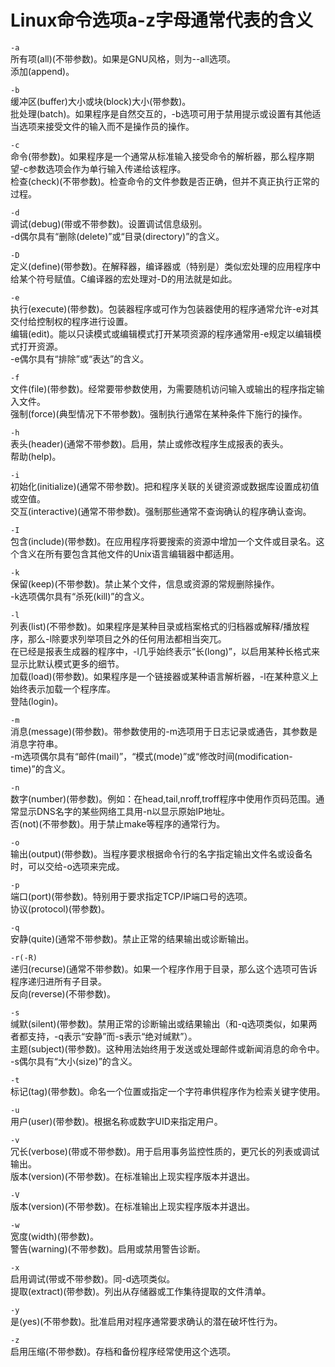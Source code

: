 Linux命令选项a-z字母通常代表的含义
=================================

`-a`  
所有项(all)(不带参数)。如果是GNU风格，则为--all选项。  
添加(append)。  

`-b`  
缓冲区(buffer)大小或块(block)大小(带参数)。  
批处理(batch)。如果程序是自然交互的，-b选项可用于禁用提示或设置有其他适当选项来接受文件的输入而不是操作员的操作。  

`-c`  
命令(带参数)。如果程序是一个通常从标准输入接受命令的解析器，那么程序期望-c参数选项会作为单行输入传递给该程序。  
检查(check)(不带参数)。检查命令的文件参数是否正确，但并不真正执行正常的过程。  

`-d`  
调试(debug)(带或不带参数)。设置调试信息级别。  
-d偶尔具有“删除(delete)”或“目录(directory)”的含义。  

`-D`  
定义(define)(带参数)。在解释器，编译器或（特别是）类似宏处理的应用程序中给某个符号赋值。C编译器的宏处理对-D的用法就是如此。  

`-e`  
执行(execute)(带参数)。包装器程序或可作为包装器使用的程序通常允许-e对其交付给控制权的程序进行设置。  
编辑(edit)。能以只读模式或编辑模式打开某项资源的程序通常用-e规定以编辑模式打开资源。  
-e偶尔具有“排除”或“表达”的含义。  

`-f`  
文件(file)(带参数)。经常要带参数使用，为需要随机访问输入或输出的程序指定输入文件。  
强制(force)(典型情况下不带参数)。强制执行通常在某种条件下施行的操作。  

`-h`  
表头(header)(通常不带参数)。启用，禁止或修改程序生成报表的表头。  
帮助(help)。

`-i`  
初始化(initialize)(通常不带参数)。把和程序关联的关键资源或数据库设置成初值或空值。  
交互(interactive)(通常不带参数)。强制那些通常不查询确认的程序确认查询。  

`-I`  
包含(include)(带参数)。在应用程序将要搜索的资源中增加一个文件或目录名。这个含义在所有要包含其他文件的Unix语言编辑器中都适用。

`-k`  
保留(keep)(不带参数)。禁止某个文件，信息或资源的常规删除操作。  
-k选项偶尔具有“杀死(kill)”的含义。  

`-l`  
列表(list)(不带参数)。如果程序是某种目录或档案格式的归档器或解释/播放程序，那么-l除要求列举项目之外的任何用法都相当突兀。  
在已经是报表生成器的程序中，-l几乎始终表示“长(long)”，以启用某种长格式来显示比默认模式更多的细节。  
加载(load)(带参数)。如果程序是一个链接器或某种语言解析器，-l在某种意义上始终表示加载一个程序库。  
登陆(login)。  

`-m`  
消息(message)(带参数)。带参数使用的-m选项用于日志记录或通告，其参数是消息字符串。  
-m选项偶尔具有“邮件(mail)”，“模式(mode)”或“修改时间(modification-time)”的含义。  

`-n`  
数字(number)(带参数)。例如：在head,tail,nroff,troff程序中使用作页码范围。通常显示DNS名字的某些网络工具用-n以显示原始IP地址。  
否(not)(不带参数)。用于禁止make等程序的通常行为。  

`-o`  
输出(output)(带参数)。当程序要求根据命令行的名字指定输出文件名或设备名时，可以交给-o选项来完成。  

`-p`  
端口(port)(带参数)。特别用于要求指定TCP/IP端口号的选项。  
协议(protocol)(带参数)。

`-q`  
安静(quite)(通常不带参数)。禁止正常的结果输出或诊断输出。  

`-r(-R)`  
递归(recurse)(通常不带参数)。如果一个程序作用于目录，那么这个选项可告诉程序递归进所有子目录。  
反向(reverse)(不带参数)。  

`-s`  
缄默(silent)(带参数)。禁用正常的诊断输出或结果输出（和-q选项类似，如果两者都支持，-q表示“安静”而-s表示“绝对缄默”）。  
主题(subject)(带参数)。这种用法始终用于发送或处理邮件或新闻消息的命令中。  
-s偶尔具有“大小(size)”的含义。  

`-t`  
标记(tag)(带参数)。命名一个位置或指定一个字符串供程序作为检索关键字使用。  

`-u`  
用户(user)(带参数)。根据名称或数字UID来指定用户。  

`-v`  
冗长(verbose)(带或不带参数)。用于启用事务监控性质的，更冗长的列表或调试输出。  
版本(version)(不带参数)。在标准输出上现实程序版本并退出。  

`-V`  
版本(version)(不带参数)。在标准输出上现实程序版本并退出。  

`-w`  
宽度(width)(带参数)。  
警告(warning)(不带参数)。启用或禁用警告诊断。  

`-x`  
启用调试(带或不带参数)。同-d选项类似。  
提取(extract)(带参数)。列出从存储器或工作集待提取的文件清单。  

`-y`  
是(yes)(不带参数)。批准启用对程序通常要求确认的潜在破坏性行为。  

`-z`  
启用压缩(不带参数)。存档和备份程序经常使用这个选项。  
